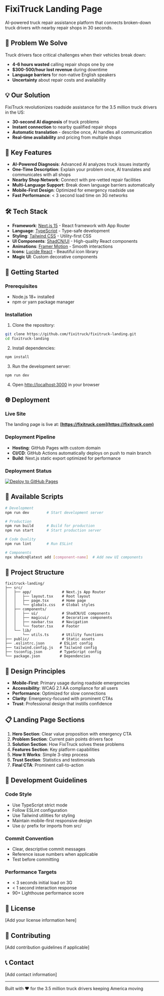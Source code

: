 # FixiTruck Landing Page

AI-powered truck repair assistance platform that connects broken-down truck drivers with nearby repair shops in 30 seconds.

## 🚛 Problem We Solve

Truck drivers face critical challenges when their vehicles break down:
- **4-6 hours wasted** calling repair shops one by one
- **$300-500/hour lost revenue** during downtime
- **Language barriers** for non-native English speakers
- **Uncertainty** about repair costs and availability

## 💡 Our Solution

FixiTruck revolutionizes roadside assistance for the 3.5 million truck drivers in the US:
- **30-second AI diagnosis** of truck problems
- **Instant connection** to nearby qualified repair shops
- **Automatic translation** - describe once, AI handles all communication
- **Real-time availability** and pricing from multiple shops

## 🎯 Key Features

- **AI-Powered Diagnosis**: Advanced AI analyzes truck issues instantly
- **One-Time Description**: Explain your problem once, AI translates and communicates with all shops
- **Nearby Shop Network**: Connect with pre-vetted repair facilities
- **Multi-Language Support**: Break down language barriers automatically
- **Mobile-First Design**: Optimized for emergency roadside use
- **Fast Performance**: < 3 second load time on 3G networks

## 🛠️ Tech Stack

- **Framework**: [Next.js 15](https://nextjs.org/) - React framework with App Router
- **Language**: [TypeScript](https://www.typescriptlang.org/) - Type-safe development
- **Styling**: [Tailwind CSS](https://tailwindcss.com/) - Utility-first CSS
- **UI Components**: [ShadCN/UI](https://ui.shadcn.com/) - High-quality React components
- **Animations**: [Framer Motion](https://www.framer.com/motion/) - Smooth interactions
- **Icons**: [Lucide React](https://lucide.dev/) - Beautiful icon library
- **Magic UI**: Custom decorative components

## 🚀 Getting Started

### Prerequisites

- Node.js 18+ installed
- npm or yarn package manager

### Installation

1. Clone the repository:
```bash
git clone https://github.com/fixitruck/fixitruck-landing.git
cd fixitruck-landing
```

2. Install dependencies:
```bash
npm install
```

3. Run the development server:
```bash
npm run dev
```

4. Open [http://localhost:3000](http://localhost:3000) in your browser

## 🌐 Deployment

### Live Site
The landing page is live at: **[https://fixitruck.com](https://fixitruck.com)**

### Deployment Pipeline
- **Hosting**: GitHub Pages with custom domain
- **CI/CD**: GitHub Actions automatically deploys on push to main branch
- **Build**: Next.js static export optimized for performance

### Deployment Status
[![Deploy to GitHub Pages](https://github.com/fixitruck/fixitruck-landing/actions/workflows/deploy.yml/badge.svg)](https://github.com/fixitruck/fixitruck-landing/actions/workflows/deploy.yml)

## 📝 Available Scripts

```bash
# Development
npm run dev        # Start development server

# Production
npm run build      # Build for production
npm run start      # Start production server

# Code Quality
npm run lint       # Run ESLint

# Components
npx shadcn@latest add [component-name]  # Add new UI components
```

## 📁 Project Structure

```
fixitruck-landing/
├── src/
│   ├── app/              # Next.js App Router
│   │   ├── layout.tsx    # Root layout
│   │   ├── page.tsx      # Home page
│   │   └── globals.css   # Global styles
│   ├── components/
│   │   ├── ui/           # ShadCN/UI components
│   │   ├── magicui/      # Decorative components
│   │   ├── navbar.tsx    # Navigation
│   │   └── footer.tsx    # Footer
│   └── lib/
│       └── utils.ts      # Utility functions
├── public/               # Static assets
├── .eslintrc.json       # ESLint config
├── tailwind.config.js   # Tailwind config
├── tsconfig.json        # TypeScript config
└── package.json         # Dependencies
```

## 🎨 Design Principles

- **Mobile-First**: Primary usage during roadside emergencies
- **Accessibility**: WCAG 2.1 AA compliance for all users
- **Performance**: Optimized for slow connections
- **Clarity**: Emergency-focused with prominent CTAs
- **Trust**: Professional design that instills confidence

## 📋 Landing Page Sections

1. **Hero Section**: Clear value proposition with emergency CTA
2. **Problem Section**: Current pain points drivers face
3. **Solution Section**: How FixiTruck solves these problems
4. **Features Section**: Key platform capabilities
5. **How It Works**: Simple 3-step process
6. **Trust Section**: Statistics and testimonials
7. **Final CTA**: Prominent call-to-action

## 🔧 Development Guidelines

### Code Style
- Use TypeScript strict mode
- Follow ESLint configuration
- Use Tailwind utilities for styling
- Maintain mobile-first responsive design
- Use `@/` prefix for imports from src/

### Commit Convention
- Clear, descriptive commit messages
- Reference issue numbers when applicable
- Test before committing

### Performance Targets
- < 3 seconds initial load on 3G
- < 1 second interaction response
- 90+ Lighthouse performance score

## 📄 License

[Add your license information here]

## 🤝 Contributing

[Add contribution guidelines if applicable]

## 📞 Contact

[Add contact information]

---

Built with ❤️ for the 3.5 million truck drivers keeping America moving

